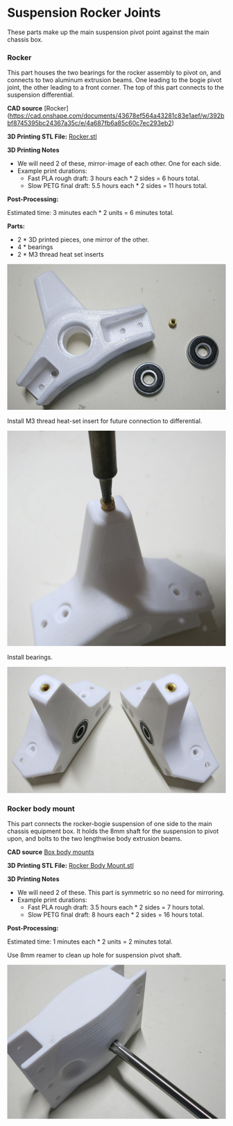 # Suspension Rocker Joints

These parts make up the main suspension pivot point against the main chassis box.

### Rocker

This part houses the two bearings for the rocker assembly to pivot on, and connects to two aluminum extrusion beams.
One leading to the bogie pivot joint, the other leading to a front corner. The top of this part connects to the
suspension differential.

**CAD source** [Rocker] (https://cad.onshape.com/documents/43678ef564a43281c83e1aef/w/392bbf8745395bc24367a35c/e/4a687fb6a85c60c7ec293eb2)

**3D Printing STL File:** [Rocker.stl](../STL/Rocker.stl)

**3D Printing Notes**
* We will need 2 of these, mirror-image of each other. One for each side.
* Example print durations:
  * Fast PLA rough draft: 3 hours each * 2 sides = 6 hours total.
  * Slow PETG final draft: 5.5 hours each * 2 sides = 11 hours total.

**Post-Processing:**

Estimated time: 3 minutes each * 2 units = 6 minutes total.

**Parts:**
* 2 * 3D printed pieces, one mirror of the other.
* 4 * bearings
* 2 * M3 thread heat set inserts

![Rocker parts](images/Rocker-PivotParts.jpg)

Install M3 thread heat-set insert for future connection to differential.

![Rocker heat set insert](images/Rocker-PivotInsert.jpg)

Install bearings.

![Rocker complete](images/Rocker-PivotComplete.jpg)

### Rocker body mount

This part connects the rocker-bogie suspension of one side to the main chassis equipment box. It holds
the 8mm shaft for the suspension to pivot upon, and bolts to the two lengthwise body extrusion beams.

**CAD source** [Box body mounts](https://cad.onshape.com/documents/43678ef564a43281c83e1aef/w/392bbf8745395bc24367a35c/e/4b42dffa042b70b94b3d0d85)

**3D Printing STL File:** [Rocker Body Mount.stl](../STL/Rocker%20Body%20Mount.stl)

**3D Printing Notes**
* We will need 2 of these. This part is symmetric so no need for mirroring.
* Example print durations:
  * Fast PLA rough draft: 3.5 hours each * 2 sides = 7 hours total.
  * Slow PETG final draft: 8 hours each * 2 sides = 16 hours total.

**Post-Processing:**

Estimated time: 1 minutes each * 2 units = 2 minutes total.

Use 8mm reamer to clean up hole for suspension pivot shaft.

![Rocker body mount reamer cleanup](images/Rocker-BodyReamer.jpg)
